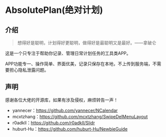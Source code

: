 # AbsolutePlan(绝对计划)

## 介绍
>想得好是聪明，计划得好更聪明，做得好是最聪明又是最好。——拿破仑

这是一个只专注于帮助你记录、管理日常计划任务的工具类APP。

APP功能专一、操作简单、界面优美，记录只保存在本地，不上传到服务端，不需要担心隐私泄露问题。

## 声明
感谢各位大佬的开源库，如果有涉及侵权，麻烦转告一声！

* yannecer：https://github.com/yannecer/NCalendar
* mcxtzhang：https://github.com/mcxtzhang/SwipeDelMenuLayout
* r0adkll：https://github.com/r0adkll/Slidr
* huburt-Hu：https://github.com/huburt-Hu/NewbieGuide



